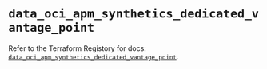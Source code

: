 # `data_oci_apm_synthetics_dedicated_vantage_point`

Refer to the Terraform Registory for docs: [`data_oci_apm_synthetics_dedicated_vantage_point`](https://registry.terraform.io/providers/oracle/oci/6.18.0/docs/data-sources/apm_synthetics_dedicated_vantage_point).
